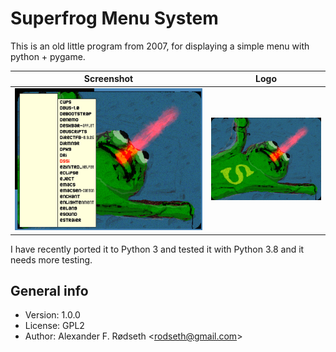Superfrog Menu System
=====================

This is an old little program from 2007, for displaying a simple menu with python + pygame.

| Screenshot                        | Logo                            |
|-----------------------------------|---------------------------------|
| ![screenshot](img/screenshot.png) | ![superfrog](img/superfrog.png) |

I have recently ported it to Python 3 and tested it with Python 3.8 and it needs more testing.

General info
------------

* Version: 1.0.0
* License: GPL2
* Author: Alexander F. Rødseth &lt;rodseth@gmail.com&gt;
